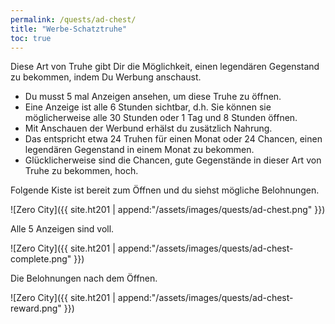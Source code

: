 ```yaml
---
permalink: /quests/ad-chest/
title: "Werbe-Schatztruhe"
toc: true
---
```


Diese Art von Truhe gibt Dir die Möglichkeit, einen legendären Gegenstand zu bekommen, indem Du Werbung anschaust.

- Du musst 5 mal Anzeigen ansehen, um diese Truhe zu öffnen.
- Eine Anzeige ist alle 6 Stunden sichtbar, d.h. Sie können sie möglicherweise alle 30 Stunden oder 1 Tag und 8 Stunden öffnen.
- Mit Anschauen der Werbund erhälst du zusätzlich Nahrung.
- Das entspricht etwa 24 Truhen für einen Monat oder 24 Chancen, einen legendären Gegenstand in einem Monat zu bekommen.
- Glücklicherweise sind die Chancen, gute Gegenstände in dieser Art von Truhe zu bekommen, hoch.

Folgende Kiste ist bereit zum Öffnen und du siehst mögliche Belohnungen.

![Zero City]({{ site.ht201 | append:"/assets/images/quests/ad-chest.png" }})

Alle 5 Anzeigen sind voll.

![Zero City]({{ site.ht201 | append:"/assets/images/quests/ad-chest-complete.png" }})

Die Belohnungen nach dem Öffnen.

![Zero City]({{ site.ht201 | append:"/assets/images/quests/ad-chest-reward.png" }})
